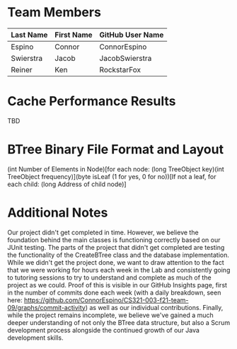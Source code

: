 # Team Members

Last Name       | First Name      | GitHub User Name
--------------- | --------------- | --------------------
Espino          | Connor          | ConnorEspino
Swierstra       | Jacob           | JacobSwierstra
Reiner          | Ken             | RockstarFox


# Cache Performance Results
TBD

# BTree Binary File Format and Layout
(int Number of Elements in Node)\[for each node: (long TreeObject key)(int TreeObject frequency)](byte isLeaf (1 for yes, 0 for no))\[If not a leaf, for each child: (long Address of child node)]

# Additional Notes
Our project didn't get completed in time. However, we believe the foundation behind the main classes is functioning correctly based on our JUnit testing. The parts of the project that didn't get completed are testing the functionality of the CreateBTree class and the database implementation. While we didn't get the project done, we want to draw attention to the fact that we were working for hours each week in the Lab and consistently going to tutoring sessions to try to understand and complete as much of the project as we could. Proof of this is visible in our GitHub Insights page, first in the number of commits done each week (with a daily breakdown, seen here: https://github.com/ConnorEspino/CS321-003-f21-team-09/graphs/commit-activity) as well as our individual contributions. Finally, while the project remains incomplete, we believe we've gained a much deeper understanding of not only the BTree data structure, but also a Scrum development process alongside the continued growth of our Java development skills. 
